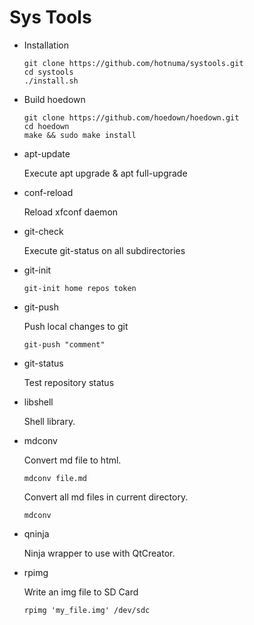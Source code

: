 # Sys Tools


* Installation
	
    ```
    git clone https://github.com/hotnuma/systools.git
    cd systools
    ./install.sh
    ```

* Build hoedown
    
    ```
    git clone https://github.com/hoedown/hoedown.git
    cd hoedown
    make && sudo make install
    ```

* apt-update

    Execute apt upgrade & apt full-upgrade
    
* conf-reload

    Reload xfconf daemon
    
* git-check

    Execute git-status on all subdirectories
    
* git-init

    ```
    git-init home repos token
    ```
* git-push

    Push local changes to git
    ```
    git-push "comment"
    ```
* git-status

    Test repository status
    
* libshell

    Shell library.
    
* mdconv

    Convert md file to html.
    ```
    mdconv file.md
    ```
    Convert all md files in current directory.
    ```
    mdconv
    ```
* qninja

    Ninja wrapper to use with QtCreator.
    
* rpimg

    Write an img file to SD Card
    ```
    rpimg 'my_file.img' /dev/sdc
    ```
